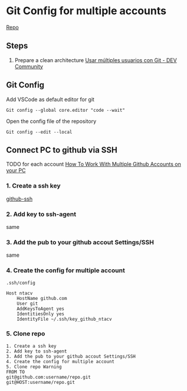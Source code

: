 
# Git Config for multiple accounts

[Repo](https://github.com/ntacv/Github)

## Steps
1. Prepare a clean architecture
[Usar múltiples usuarios con Git - DEV Community](https://dev.to/equimancho/usar-multiples-usuarios-con-git-1fci)


## Git Config

Add VSCode as default editor for git

    Git config --global core.editor "code --wait"

Open the config file of the repository

    Git config --edit --local



## Connect PC to github via SSH
TODO for each account
[How To Work With Multiple Github Accounts on your PC](https://gist.github.com/rahularity/86da20fe3858e6b311de068201d279e3#file-work-with-multiple-github-accounts-md)
### 1. Create a ssh key
[github-ssh](https://docs.github.com/en/authentication/connecting-to-github-with-ssh/generating-a-new-ssh-key-and-adding-it-to-the-ssh-agent)
### 2. Add key to ssh-agent
same
### 3. Add the pub to your github accout Settings/SSH
same
### 4. Create the config for multiple account
```.ssh/config```
```
Host ntacv
    HostName github.com
    User git
    AddKeysToAgent yes
    IdentitiesOnly yes
    IdentityFile ~/.ssh/key_github_ntacv
```

### 5. Clone repo


    1. Create a ssh key 
    2. Add key to ssh-agent
    3. Add the pub to your github accout Settings/SSH
    4. Create the config for multiple account
    5. Clone repo Warning
    FROM TO
    git@github.com:username/repo.git
    git@HOST:username/repo.git
